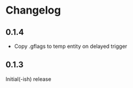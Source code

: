 # Changelog

## 0.1.4

* Copy .gflags to temp entity on delayed trigger

## 0.1.3

 Initial(-ish) release

